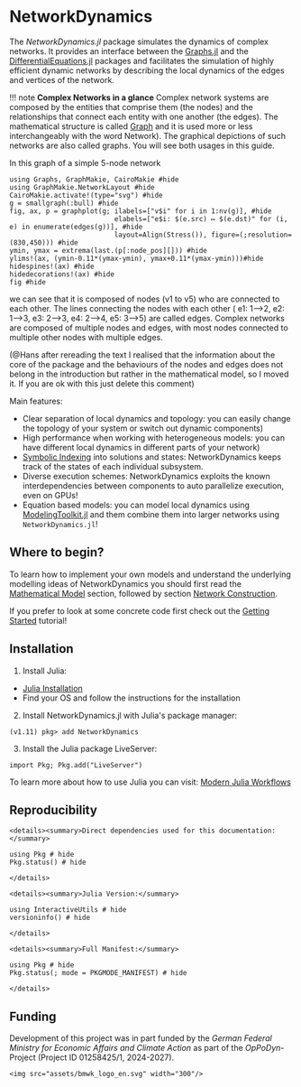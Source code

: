 # NetworkDynamics

The *NetworkDynamics.jl* package simulates the dynamics of complex networks. It provides an interface 
between the [Graphs.jl](https://github.com/JuliaGraphs/Graphs.jl) and the 
[DifferentialEquations.jl](https://github.com/SciML/DifferentialEquations.jl) packages and facilitates the simulation of 
highly efficient dynamic networks by describing the local dynamics of the edges and vertices of the network.

!!! note
    **Complex Networks in a glance**
    Complex network systems are composed by the entities that comprise them (the nodes) and the relationships that 
    connect each entity with one another (the edges). The mathematical structure is called 
    [Graph](https://en.wikipedia.org/wiki/Graph_theory) and it is used more or less interchangeably with the word 
    Network). The graphical depictions of such networks are also called graphs. You will see both usages in this guide.

In this graph of a simple 5-node network
```@example
using Graphs, GraphMakie, CairoMakie #hide
using GraphMakie.NetworkLayout #hide
CairoMakie.activate!(type="svg") #hide
g = smallgraph(:bull) #hide
fig, ax, p = graphplot(g; ilabels=["v$i" for i in 1:nv(g)], #hide
                          elabels=["e$i: $(e.src) ↦ $(e.dst)" for (i, e) in enumerate(edges(g))], #hide
                          layout=Align(Stress()), figure=(;resolution=(830,450))) #hide
ymin, ymax = extrema(last.(p[:node_pos][])) #hide
ylims!(ax, (ymin-0.11*(ymax-ymin), ymax+0.11*(ymax-ymin)))#hide
hidespines!(ax) #hide
hidedecorations!(ax) #hide
fig #hide
```
we can see that it is composed of nodes (v1 to v5) who are connected to each other. The lines connecting the nodes with 
each other ( e1: 1-->2, e2: 1-->3, e3: 2-->3, e4: 2-->4, e5: 3-->5) are called edges. Complex networks are composed of 
multiple nodes and edges, with most nodes connected to multiple other nodes with multiple edges.

(@Hans after rereading the text I realised that the information about the core of the package and the behaviours of the 
nodes and edges does not belong in the introduction but rather in the mathematical model, so I moved it. If you are ok
with this just delete this comment)

Main features:
- Clear separation of local dynamics and topology: you can easily change the topology of your system or switch out 
  dynamic components)
- High performance when working with heterogeneous models: you can have different local dynamics in different parts of 
  your network)
- [Symbolic Indexing](@ref) into solutions and states: NetworkDynamics keeps track of the states of each individual 
  subsystem.
- Diverse execution schemes: NetworkDynamics exploits the known interdependencies between components to auto 
  parallelize execution, even on GPUs!
- Equation based models: you can model local dynamics using 
  [ModelingToolkit.jl](https://docs.sciml.ai/ModelingToolkit/dev/) and them combine them into larger networks using 
  `NetworkDynamics.jl`!


## Where to begin?
To learn how to implement your own models and understand the underlying modelling ideas of NetworkDynamics you should 
first read the [Mathematical Model](@ref) section, followed by section [Network Construction](@ref).

If you prefer to look at some concrete code first check out the [Getting Started](@ref) tutorial!


## Installation

1. Install Julia:
-   [Julia Installation](https://julialang.org/install/)
-   Find your OS and follow the instructions for the installation

2. Install NetworkDynamics.jl with Julia's package manager:
```julia-repl
(v1.11) pkg> add NetworkDynamics
```

3. Install the Julia package LiveServer:
```julia-repl
import Pkg; Pkg.add("LiveServer")
```

To learn more about how to use Julia you can visit: [Modern Julia Workflows](https://modernjuliaworkflows.org/)


## Reproducibility

```@raw html
<details><summary>Direct dependencies used for this documentation:</summary>
```

```@example
using Pkg # hide
Pkg.status() # hide
```

```@raw html
</details>
```

```@raw html
<details><summary>Julia Version:</summary>
```

```@example
using InteractiveUtils # hide
versioninfo() # hide
```

```@raw html
</details>
```

```@raw html
<details><summary>Full Manifest:</summary>
```

```@example
using Pkg # hide
Pkg.status(; mode = PKGMODE_MANIFEST) # hide
```

```@raw html
</details>
```

## Funding
Development of this project was in part funded by the *German Federal Ministry for Economic Affairs and Climate Action* 
as part of the *OpPoDyn*-Project (Project ID 01258425/1, 2024-2027).

```@raw html
<img src="assets/bmwk_logo_en.svg" width="300"/>
```
